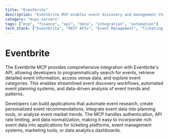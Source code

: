 ```yaml
---
title: "Eventbrite"
description: "Eventbrite MCP enables event discovery and management through API integration for searching, details, venues, and categories."
category: "mcps-servers"
tags: ["mcp", "finance", "api", "data", "integration", "automation"]
tech_stack: ["Eventbrite", "REST APIs", "Event Management", "Ticketing Systems", "Data Integration"]
---
```


# Eventbrite

The Eventbrite MCP provides comprehensive integration with Eventbrite's API, allowing developers to programmatically search for events, retrieve detailed event information, access venue data, and explore event categories. This enables streamlined event discovery workflows, automated event planning systems, and data-driven analysis of event trends and patterns.

Developers can build applications that automate event research, create personalized event recommendations, integrate event data into planning tools, or analyze event market trends. The MCP handles authentication, API rate limiting, and data normalization, making it easy to incorporate rich event data into applications for ticketing platforms, event management systems, marketing tools, or data analytics dashboards.
